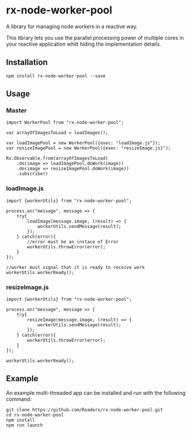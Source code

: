 # rx-node-worker-pool

A library for managing node workers in a reactive way.

This library lets you use the parallel processing power of multiple cores in your reactive application whilt hiding the implementation details.

## Installation

`npm install rx-node-worker-pool --save`

## Usage

### Master

```
import WorkerPool from "rx-node-worker-pool";

var arrayOfImagesToLoad = loadImages();

var loadImagePool = new WorkerPool({exec: "loadImage.js"});
var resizeImagePool = new WorkerPool({exec: "resizeImage.js}");

Rx.Observable.from(arrayOfImagesToLoad)
    .do(image => loadImagePool.doWork(image))
    .do(image => resizeImagePool.doWork(image))
    .subscribe()
```
### loadImage.js
```
import {workerUtils} from "rx-node-worker-pool";

process.on("message", message => {
    try{
        loadImage(message.image, (result) => {
            workerUtils.sendMessage(result);
        });
    } catch(error){
        //error must be an instace of Error
        workerUtils.throwError(error);
    }
});

//worker must signal that it is ready to receive work
workerUtils.workerReady();
```
### resizeImage.js
```
import {workerUtils} from "rx-node-worker-pool";

process.on("message", message => {
    try{
        resizeImage(message.image, (result) => {
            workerUtils.sendMessage(result);
        });
    } catch(error){
        workerUtils.throwError(error);
    }
});

workerUtils.workerReady();
```
## Example

An example multi-threaded app can be installed and run with the following command:

```
git clone https://github.com/Roaders/rx-node-worker-pool.git
cd rx-node-worker-pool
npm install
npm run launch
```